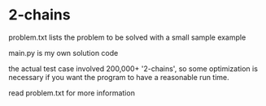 # 2-chains

problem.txt lists the problem to be solved with a small sample example

main.py is my own solution code

the actual test case involved 200,000+ '2-chains', so some optimization is necessary if you want the program to have a reasonable run time.

read problem.txt for more information
